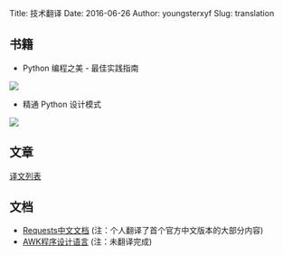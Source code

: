 Title: 技术翻译
Date: 2016-06-26
Author: youngsterxyf
Slug: translation

## 书籍

- Python 编程之美 - 最佳实践指南

![](http://download.broadview.com.cn/ScreenShow/1808ccd3ad0568474227)

- 精通 Python 设计模式

![](http://www.ituring.com.cn/bookcover/1715.489.big.jpg)

## 文章

[译文列表](http://blog.xiayf.cn/tag/fan-yi.html)

## 文档

- [Requests中文文档](http://cn.python-requests.org/zh_CN/latest/) (注：个人翻译了首个官方中文版本的大部分内容)
- [AWK程序设计语言](http://awk.readthedocs.io/en/latest/) (注：未翻译完成)


